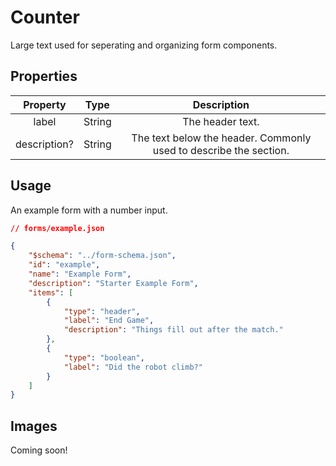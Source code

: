 # Counter
Large text used for seperating and organizing form components.

## Properties

|   Property   |  Type  |                            Description                            |
|:------------:|:------:|:-----------------------------------------------------------------:|
|     label    | String |                          The header text.                         |
| description? | String | The text below the header. Commonly used to describe the section. |

## Usage
An example form with a number input.
```json
// forms/example.json

{
    "$schema": "../form-schema.json",
    "id": "example",
    "name": "Example Form",
    "description": "Starter Example Form",
    "items": [
        {
            "type": "header",
            "label": "End Game",
            "description": "Things fill out after the match."
        },
        {
            "type": "boolean",
            "label": "Did the robot climb?"
        }
    ]
}
```

## Images
Coming soon!
